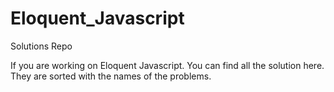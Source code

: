 # Eloquent_Javascript
Solutions Repo


If you are working on Eloquent Javascript.
You can find  all the solution here.
They are sorted with the names of the problems.

